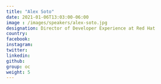 ```yaml
---
title: "Alex Soto"
date: 2021-01-06T13:03:00-06:00
image : /images/speakers/alex-soto.jpg
designation: Director of Developer Experience at Red Hat
country: 
facebook: 
instagram: 
twitter: 
linkedin: 
github: 
group: oc
weight: 5
---
```



